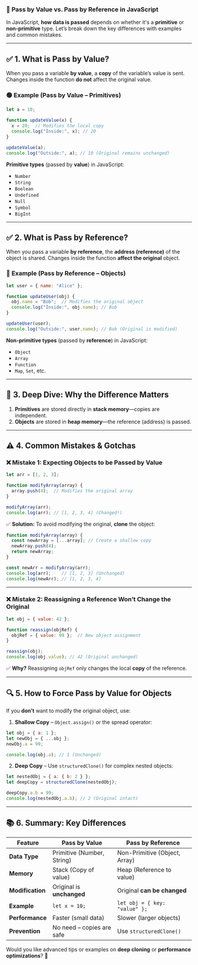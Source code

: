 ### 📌 **Pass by Value vs. Pass by Reference in JavaScript**  

In JavaScript, **how data is passed** depends on whether it's a **primitive** or **non-primitive** type. Let’s break down the key differences with examples and common mistakes.

---

## ✅ **1. What is Pass by Value?**
When you pass a variable **by value**, a **copy** of the variable’s value is sent. Changes inside the function **do not** affect the original value.

### 🟢 **Example (Pass by Value – Primitives)**

```javascript
let a = 10;

function updateValue(x) {
  x = 20;  // Modifies the local copy
  console.log("Inside:", x); // 20
}

updateValue(a);
console.log("Outside:", a); // 10 (Original remains unchanged)
```

**Primitive types** (passed by **value**) in JavaScript:
- `Number`
- `String`
- `Boolean`
- `Undefined`
- `Null`
- `Symbol`
- `BigInt`

---

## ✅ **2. What is Pass by Reference?**
When you pass a variable **by reference**, the **address (reference)** of the object is shared. Changes inside the function **affect the original** object.

### 🔵 **Example (Pass by Reference – Objects)**

```javascript
let user = { name: "Alice" };

function updateUser(obj) {
  obj.name = "Bob";  // Modifies the original object
  console.log("Inside:", obj.name); // Bob
}

updateUser(user);
console.log("Outside:", user.name); // Bob (Original is modified)
```

**Non-primitive types** (passed by **reference**) in JavaScript:
- `Object`
- `Array`
- `Function`
- `Map`, `Set`, etc.

---

## 🧐 **3. Deep Dive: Why the Difference Matters**

1. **Primitives** are stored directly in **stack memory**—copies are independent.
2. **Objects** are stored in **heap memory**—the reference (address) is passed.

---

## ⚠️ **4. Common Mistakes & Gotchas**

### ❌ **Mistake 1: Expecting Objects to be Passed by Value**
```javascript
let arr = [1, 2, 3];

function modifyArray(array) {
  array.push(4);  // Modifies the original array
}

modifyArray(arr);
console.log(arr); // [1, 2, 3, 4] (Changed!)
```

✅ **Solution:** To avoid modifying the original, **clone** the object:
```javascript
function modifyArray(array) {
  const newArray = [...array]; // Create a shallow copy
  newArray.push(4);
  return newArray;
}

const newArr = modifyArray(arr);
console.log(arr);    // [1, 2, 3] (Unchanged)
console.log(newArr); // [1, 2, 3, 4]
```

---

### ❌ **Mistake 2: Reassigning a Reference Won’t Change the Original**
```javascript
let obj = { value: 42 };

function reassign(objRef) {
  objRef = { value: 99 };  // New object assignment
}

reassign(obj);
console.log(obj.value); // 42 (Original unchanged)
```

✅ **Why?** Reassigning `objRef` only changes the local **copy** of the reference.

---

## 🔍 **5. How to Force Pass by Value for Objects**
If you **don’t** want to modify the original object, use:

1. **Shallow Copy** – `Object.assign()` or the spread operator:
```javascript
let obj = { a: 1 };
let newObj = { ...obj };
newObj.a = 99;

console.log(obj.a); // 1 (Unchanged)
```

2. **Deep Copy** – Use `structuredClone()` for complex nested objects:
```javascript
let nestedObj = { a: { b: 2 } };
let deepCopy = structuredClone(nestedObj);

deepCopy.a.b = 99;
console.log(nestedObj.a.b); // 2 (Original intact)
```

---

## 📚 **6. Summary: Key Differences**

| Feature               | Pass by Value              | Pass by Reference             |
|-----------------------|----------------------------|-------------------------------|
| **Data Type**         | Primitive (Number, String) | Non-Primitive (Object, Array) |
| **Memory**            | Stack (Copy of value)      | Heap (Reference to value)     |
| **Modification**      | Original is **unchanged**  | Original **can be changed**   |
| **Example**           | `let x = 10;`             | `let obj = { key: "value" };` |
| **Performance**       | Faster (small data)        | Slower (larger objects)       |
| **Prevention**        | No need – copies are safe  | Use `structuredClone()`       |

Would you like advanced tips or examples on **deep cloning** or **performance optimizations**? 🚀